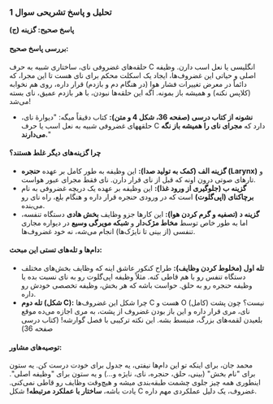 ### **تحلیل و پاسخ تشریحی سوال 1**

**پاسخ صحیح: گزینه (ج)**

#### **بررسی پاسخ صحیح:**
حلقه‌های غضروفی نای، ساختاری شبیه به حرف C انگلیسی یا نعل اسب دارن. وظیفه اصلی و حیاتی این غضروف‌ها، ایجاد یک اسکلت محکم برای نای هست تا این مجرا، که دائماً در معرض تغییرات فشار هوا (در هنگام دم و بازدم) قرار داره، روی هم نخوابه (کلاپس نکنه) و همیشه باز بمونه. اگه این حلقه‌ها نبودن، با هر بازدم عمیق، نای بسته می‌شد!

*   **نشونه از کتاب درسی (صفحه 36، شکل 4 و متن):** کتاب دقیقاً میگه: "دیوارۀ نای، حلقههای غضروفی شبیه به نعل اسب یا حرف C دارد که **مجرای نای را همیشه باز نگه می‌دارند.**"

#### **چرا گزینه‌های دیگر غلط هستند؟**
*   **گزینه الف (کمک به تولید صدا):** این وظیفه به طور کامل بر عهده **حنجره (Larynx)** و تارهای صوتی درون اونه که قبل از نای قرار دارن. نای فقط مجرای عبور هواست.
*   **گزینه ب (جلوگیری از ورود غذا):** این وظیفه بر عهده یک دریچه غضروفی به نام **برچاکنای (اپی‌گلوت)** است که در ورودی حنجره قرار داره و هنگام بلع، راه نای رو می‌بنده.
*   **گزینه د (تصفیه و گرم کردن هوا):** این کارها جزو وظایف **بخش هادی** دستگاه تنفسه، اما به طور خاص توسط **مخاط مژک‌دار** و **شبکه مویرگی وسیع** در دیواره مجاری تنفسی (از بینی تا نایژک‌ها) انجام می‌شه، نه خود غضروف‌ها.

#### **دام‌ها و تله‌های تستی این مبحث:**
*   **تله اول (مخلوط کردن وظایف):** طراح کنکور عاشق اینه که وظایف بخش‌های مختلف دستگاه تنفس رو با هم قاطی کنه. مثلاً وظیفه اپی‌گلوت رو به نای نسبت بده یا وظیفه حنجره رو به حلق. حواست باشه که هر بخش، وظیفه تخصصی خودش رو داره.
*   **تله دوم (شکل C):** چرا شکل این غضروف‌ها C هست و O (کامل) نیست؟ چون پشت نای، مری قرار داره و این باز بودن غضروف از پشت، به مری اجازه می‌ده موقع بلعیدن لقمه‌های بزرگ، منبسط بشه. این نکته ترکیبی با فصل گوارشه! (کتاب درسی صفحه 36)

#### **توصیه‌های مشاور:**
محمد جان، برای اینکه تو این دام‌ها نیفتی، یه جدول برای خودت درست کن. یه ستون برای "نام بخش" (بینی، حلق، حنجره، نای، نایژه و...) و یه ستون برای "وظیفه اصلی". اینطوری همه چیز جلوی چشمت طبقه‌بندی میشه و هیچ‌وقت وظایف رو قاطی نمی‌کنی. یادت باشه، **ساختار با عملکرد مرتبطه!** شکل C غضروف، یک دلیل عملکردی مهم داره.